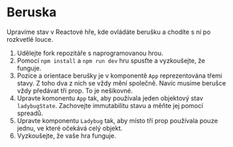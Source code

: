 # Beruska

Upravíme stav v Reactové hře, kde ovládáte berušku a chodíte s ní po rozkvetlé louce.

1. Udělejte fork repozitáře s naprogramovanou hrou.
2. Pomocí `npm install` a `npm run dev` hru spusťte a vyzkoušejte, že funguje.
3. Pozice a orientace berušky je v komponentě `App` reprezentována třemi stavy. Z toho dva z nich se vždy mění společně. Navíc musíme berušce vždy předávat tři prop. To je nešikovné.
4. Upravte komonentu `App` tak, aby používala jeden objektový stav `ladybugState`. Zachovejte immutabilitu stavu a měňte jej pomocí spreadů.
5. Upravte komponentu `Ladybug` tak, aby místo tří prop používala pouze jednu, ve které očekává celý objekt.
6. Vyzkoušejte, že vaše hra funguje.
